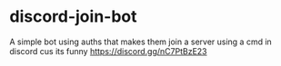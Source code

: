 # discord-join-bot
A simple bot using auths that makes them join a server using a cmd in discord cus its funny
https://discord.gg/nC7PtBzE23
